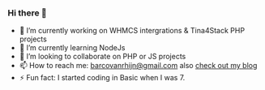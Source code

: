 ### Hi there 👋

- 🔭 I’m currently working on WHMCS intergrations & Tina4Stack PHP projects
- 🌱 I’m currently learning NodeJs
- 👯 I’m looking to collaborate on PHP or JS projects
- 📫 How to reach me: barcovanrhijn@gmail.com also [check out my blog](https://barcovanrhijn.github.io)
- ⚡ Fun fact: I started coding in Basic when I was 7.
